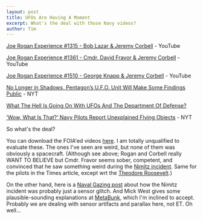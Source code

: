 ```yaml
---
layout: post
title: UFOs Are Having A Moment
excerpt: What's the deal with those Navy videos?
author: Tim
---
```


[Joe Rogan Experience #1315 - Bob Lazar & Jeremy Corbell](https://www.youtube.com/watch?v=BEWz4SXfyCQ) - YouTube  

[Joe Rogan Experience #1361 - Cmdr. David Fravor & Jeremy Corbell](https://www.youtube.com/watch?v=Eco2s3-0zsQ) - YouTube  

[Joe Rogan Experience #1510 - George Knapp & Jeremy Corbell](https://www.youtube.com/watch?v=Hc6pbG4wICA) - YouTube  

[No Longer in Shadows, Pentagon’s U.F.O. Unit Will Make Some Findings Public](https://www.nytimes.com/2020/07/23/us/politics/pentagon-ufo-harry-reid-navy.html) - NYT  

[What The Hell Is Going On With UFOs And The Department Of Defense?](https://www.thedrive.com/the-war-zone/27666/what-the-hell-is-going-on-with-ufos-and-department-of-defense)  

[‘Wow, What Is That?’ Navy Pilots Report Unexplained Flying Objects](https://www.nytimes.com/2019/05/26/us/politics/ufo-sightings-navy-pilots.html?smid=nytcore-ios-share) - NYT  

So what's the deal?  

You can download the FOIA'ed videos [here](https://www.navair.navy.mil/foia/documents). I am totally unqualified to evaluate these. The ones I've seen are weird, but none of them was obviously a spacecraft. (Although see above; Rogan and Corbell really WANT TO BELIEVE but Cmdr. Fravor seems sober, competent, and convinced that he saw something weird during the [Nimitz incident](https://en.wikipedia.org/wiki/USS_Nimitz_UFO_incident). Same for the pilots in the Times article, except wrt the [Theodore Roosevelt](https://en.wikipedia.org/wiki/USS_Theodore_Roosevelt_UFO_incidents).)

On the other hand, here is a [Naval Gazing post](https://www.navalgazing.net/Navy-UFOs) about how the Nimitz incident was probably just a sensor glitch. And Mick West gives some plausible-sounding explanations at [MetaBunk](https://www.metabunk.org/threads/explained-new-navy-ufo-videos.11234/), which I'm inclined to accept. Probably we are dealing with sensor artifacts and parallax here, not ET. Oh well...  